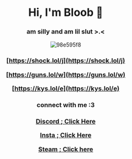 <h1 align="center">Hi, I'm Bloob 🎀</h1>
<h3 align="center">am silly and am lil slut  >.< </h3>

<p align="center"> <img src="https://komarev.com/ghpvc/?username=98e595f8&label=Profile%20views&color=fe71c3&style=flat-square" alt="98e595f8" /> </p>

<h3 align="center">
 
[https://shock.lol/j](https://shock.lol/j)

[https://guns.lol/w](https://guns.lol/w)

[https://kys.lol/e](https://kys.lol/e)

<h3 align="center">connect with me :3 </h3>
<h3 align="center">

[Discord ; Click Here](https://discord.com/users/1048171869339136010)

[Insta ; Click Here](https://instagram.com/hahabloob)

[Steam ; Click here](https://steamcommunity.com/id/98e595f8/)
